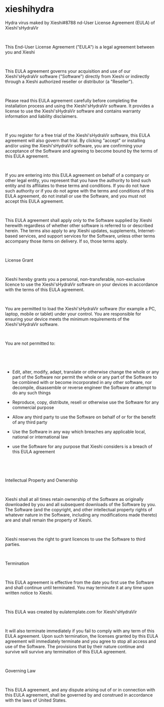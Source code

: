# xieshihydra
Hydra virus maked by Xieshi#8788
nd-User License Agreement (EULA) of Xieshi'sHydraVir

 

This End-User License Agreement ("EULA") is a legal agreement between you and Xieshi

 

This EULA agreement governs your acquisition and use of our Xieshi'sHydraVir software ("Software") directly from Xieshi or indirectly through a Xieshi authorized reseller or distributor (a "Reseller").

 

Please read this EULA agreement carefully before completing the installation process and using the Xieshi'sHydraVir software. It provides a license to use the Xieshi'sHydraVir software and contains warranty information and liability disclaimers.

 

If you register for a free trial of the Xieshi'sHydraVir software, this EULA agreement will also govern that trial. By clicking "accept" or installing and/or using the Xieshi'sHydraVir software, you are confirming your acceptance of the Software and agreeing to become bound by the terms of this EULA agreement.

 

If you are entering into this EULA agreement on behalf of a company or other legal entity, you represent that you have the authority to bind such entity and its affiliates to these terms and conditions. If you do not have such authority or if you do not agree with the terms and conditions of this EULA agreement, do not install or use the Software, and you must not accept this EULA agreement.

 

This EULA agreement shall apply only to the Software supplied by Xieshi herewith regardless of whether other software is referred to or described herein. The terms also apply to any Xieshi updates, supplements, Internet-based services, and support services for the Software, unless other terms accompany those items on delivery. If so, those terms apply.

 

License Grant

 

Xieshi hereby grants you a personal, non-transferable, non-exclusive licence to use the Xieshi'sHydraVir software on your devices in accordance with the terms of this EULA agreement.

 

You are permitted to load the Xieshi'sHydraVir software (for example a PC, laptop, mobile or tablet) under your control. You are responsible for ensuring your device meets the minimum requirements of the Xieshi'sHydraVir software.

 

You are not permitted to:

 

 

- Edit, alter, modify, adapt, translate or otherwise change the whole or any part of the Software nor permit the whole or any part of the Software to be combined with or become incorporated in any other software, nor decompile, disassemble or reverse engineer the Software or attempt to do any such things

- Reproduce, copy, distribute, resell or otherwise use the Software for any commercial purpose

- Allow any third party to use the Software on behalf of or for the benefit of any third party

- Use the Software in any way which breaches any applicable local, national or international law

- use the Software for any purpose that Xieshi considers is a breach of this EULA agreement

 

 

Intellectual Property and Ownership

 

Xieshi shall at all times retain ownership of the Software as originally downloaded by you and all subsequent downloads of the Software by you. The Software (and the copyright, and other intellectual property rights of whatever nature in the Software, including any modifications made thereto) are and shall remain the property of Xieshi.

 

Xieshi reserves the right to grant licences to use the Software to third parties.

 

Termination

 

This EULA agreement is effective from the date you first use the Software and shall continue until terminated. You may terminate it at any time upon written notice to Xieshi.

 

This EULA was created by eulatemplate.com for Xieshi'sHydraVir

 

It will also terminate immediately if you fail to comply with any term of this EULA agreement. Upon such termination, the licenses granted by this EULA agreement will immediately terminate and you agree to stop all access and use of the Software. The provisions that by their nature continue and survive will survive any termination of this EULA agreement.

 

Governing Law

 

This EULA agreement, and any dispute arising out of or in connection with this EULA agreement, shall be governed by and construed in accordance with the laws of United States.

